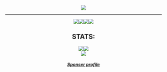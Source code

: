 <div align="center"><img src="https://gpvc.arturio.dev/sambhavsaxena"></div>

---

<div align="center"><img src="https://img.shields.io/badge/Twitter-1DA1F2?style=for-the-badge&logo=twitter&logoColor=white&link=https://twitter.com/_sambhavsaxena"><img src="https://img.shields.io/badge/Microsoft_Outlook-0078D4?style=for-the-badge&logo=microsoft-outlook&logoColor=white&link=mailto:sambhavsaxena02@gmail.com"><img src="https://img.shields.io/badge/LinkedIn-0077B5?style=for-the-badge&logo=linkedin&logoColor=white&link=https://www.linkedin.com/in/sambhav-saxena-411985152/"><img src="https://img.shields.io/badge/Instagram-E4405F?style=for-the-badge&logo=instagram&logoColor=white&link=https://www.instagram.com/in/samxhav/"></div>

  
  <div align="center"><h2>STATS:</h2></div>
  
  
<div align="center"><img src="https://github-readme-stats.vercel.app/api?username=sambhavsaxena&theme=dark&count_private=true&show_icons=truehow_icons=true&hide_border=true"><img src="https://github-readme-streak-stats.herokuapp.com/?user=sambhavsaxena&theme=dark&hide_border=true"></div>
<div align="center"><img src="https://activity-graph.herokuapp.com/graph?username=sambhavsaxena&theme=gotham"></div>


<h5 align="center"><a href="https://www.buymeacoffee.com/sambhavsaxena">Sponser profile</a></h5>
